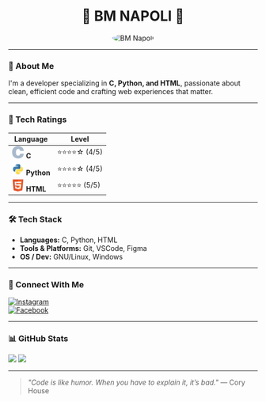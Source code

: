 <h1 align="center">👑 BM NAPOLI 👑</h1>

<p align="center">
  <img src="https://avatars.githubusercontent.com/u/9919?s=280&v=4" alt="BM Napoli" width="200" style="border-radius:50%"/>
</p>

---

### 🌟 About Me  
I'm a developer specializing in **C, Python, and HTML**, passionate about clean, efficient code and crafting web experiences that matter.  

---

### 🚀 Tech Ratings  

| Language | Level |
|----------|--------|
| <img src="https://raw.githubusercontent.com/devicons/devicon/master/icons/c/c-original.svg" width="25"/> **C** | ⭐⭐⭐⭐☆ (4/5) |
| <img src="https://raw.githubusercontent.com/devicons/devicon/master/icons/python/python-original.svg" width="25"/> **Python** | ⭐⭐⭐⭐☆ (4/5) |
| <img src="https://raw.githubusercontent.com/devicons/devicon/master/icons/html5/html5-original.svg" width="25"/> **HTML** | ⭐⭐⭐⭐⭐ (5/5) |

---

### 🛠️ Tech Stack  
- **Languages:** C, Python, HTML  
- **Tools & Platforms:** Git, VSCode, Figma  
- **OS / Dev:** GNU/Linux, Windows  

---

### 🤝 Connect With Me  
[![Instagram](https://img.shields.io/badge/-@bm__napoli-E4405F?style=for-the-badge&logo=instagram&logoColor=white)](https://instagram.com/bm__napoli)  
[![Facebook](https://img.shields.io/badge/-BM%20NAPOLI-1877F2?style=for-the-badge&logo=facebook&logoColor=white)](https://facebook.com)  

---

### 📊 GitHub Stats  
<img src="https://github-readme-stats.vercel.app/api?username=BM-NAPOLI&show_icons=true&theme=tokyonight" width="48%"/>  
<img src="https://github-readme-stats.vercel.app/api/top-langs/?username=BM-NAPOLI&layout=compact&theme=tokyonight" width="48%"/>

---

> *"Code is like humor. When you have to explain it, it’s bad."* — Cory House
